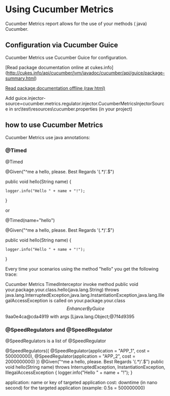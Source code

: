 # Using Cucumber Metrics

Cucumber Metrics report allows for the use of your methods ( java) Cucumber.

## Configuration via Cucumber Guice

Cucumber Metrics use Cucumber Guice for configuration.

[Read package documentation online at cukes.info]
(http://cukes.info/api/cucumber/jvm/javadoc/cucumber/api/guice/package-summary.html) 

[Read package documentation offline (raw html)](src/main/java/cucumber/api/guice/package.html)

Add guice.injector-source=cucumber.metrics.regulator.injector.CucumberMetricsInjectorSource in src\test\resources\cucumber.properties (in your project)

## how to use Cucumber Metrics

Cucumber Metrics use java annotations:

### @Timed

@Timed

@Given("^me a hello, please. Best Regards '(.*)'.$")

public void hello(String name) {

    logger.info("Hello " + name + "!");
    
}

or

@Timed(name="hello")

@Given("^me a hello, please. Best Regards '(.*)'.$")

public void hello(String name) {

    logger.info("Hello " + name + "!");
    
}

Every time your scenarios using the method "hello" you get the following trace:

Cucumber Metrics TimedInterceptor invoke method public void your.package.your.class.hello(java.lang.String) throws java.lang.InterruptedException,java.lang.InstantiationException,java.lang.IllegalAccessException is called on your.package.your.class$$EnhancerByGuice$$9aa0e4ca@cda4919 with args [Ljava.lang.Object;@7f4d9395

### @SpeedRegulators and @SpeedRegulator

@SpeedRegulators is a list of @SpeedRegulator

@SpeedRegulators({ @SpeedRegulator(application = "APP_1", cost = 500000000), @SpeedRegulator(application = "APP_2", cost = 2000000000) })
@Given("^me a hello, please. Best Regards '(.*)'.$")
public void hello(String name) throws InterruptedException, InstantiationException, IllegalAccessException {
    logger.info("Hello " + name + "!");
}

application: name or key of targeted application
cost: downtime (in nano second) for the targeted application (example: 0.5s = 500000000)
